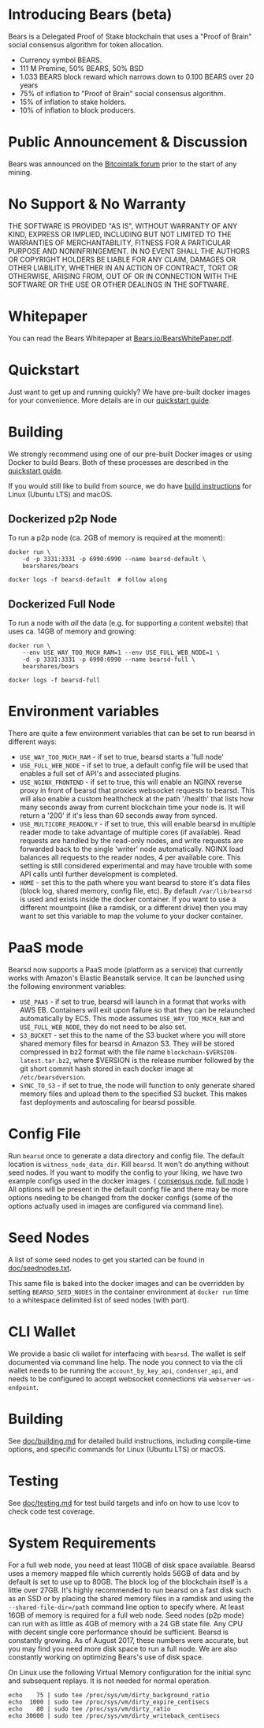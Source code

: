 # Introducing Bears (beta)

Bears is a Delegated Proof of Stake blockchain that uses a "Proof of Brain" social consensus algorithm for token allocation.

  - Currency symbol BEARS.
  - 111 M Premine, 50% BEARS, 50% BSD
  - 1.033 BEARS block reward which narrows down to 0.100 BEARS over 20 years
  - 75% of inflation to "Proof of Brain" social consensus algorithm.
  - 15% of inflation to stake holders.
  - 10% of inflation to block producers.

# Public Announcement & Discussion

Bears was announced on the
[Bitcointalk forum](https://bitcointalk.org/index.php?topic=1410943.new) prior to
the start of any mining.

# No Support & No Warranty

THE SOFTWARE IS PROVIDED "AS IS", WITHOUT WARRANTY OF ANY KIND, EXPRESS OR
IMPLIED, INCLUDING BUT NOT LIMITED TO THE WARRANTIES OF MERCHANTABILITY,
FITNESS FOR A PARTICULAR PURPOSE AND NONINFRINGEMENT. IN NO EVENT SHALL THE
AUTHORS OR COPYRIGHT HOLDERS BE LIABLE FOR ANY CLAIM, DAMAGES OR OTHER
LIABILITY, WHETHER IN AN ACTION OF CONTRACT, TORT OR OTHERWISE, ARISING
FROM, OUT OF OR IN CONNECTION WITH THE SOFTWARE OR THE USE OR OTHER DEALINGS
IN THE SOFTWARE.

# Whitepaper

You can read the Bears Whitepaper at [Bears.io/BearsWhitePaper.pdf](https://bears.io/BearsWhitePaper.pdf).

# Quickstart

Just want to get up and running quickly? We have pre-built docker images for your convenience. More details are in our [quickstart guide](https://github.com/bearshares/bears/blob/master/doc/exchangequickstart.md).

# Building

We strongly recommend using one of our pre-built Docker images or using Docker to build Bears. Both of these processes are described in the [quickstart guide](https://github.com/bearshares/bears/blob/master/doc/exchangequickstart.md).

If you would still like to build from source, we do have [build instructions](https://github.com/bearshares/bears/blob/master/doc/building.md) for Linux (Ubuntu LTS) and macOS.

## Dockerized p2p Node

To run a p2p node (ca. 2GB of memory is required at the moment):

    docker run \
        -d -p 3331:3331 -p 6990:6990 --name bearsd-default \
        bearshares/bears

    docker logs -f bearsd-default  # follow along

## Dockerized Full Node

To run a node with *all* the data (e.g. for supporting a content website)
that uses ca. 14GB of memory and growing:

    docker run \
        --env USE_WAY_TOO_MUCH_RAM=1 --env USE_FULL_WEB_NODE=1 \
        -d -p 3331:3331 -p 6990:6990 --name bearsd-full \
        bearshares/bears

    docker logs -f bearsd-full

# Environment variables

There are quite a few environment variables that can be set to run bearsd in different ways:

* `USE_WAY_TOO_MUCH_RAM` - if set to true, bearsd starts a 'full node'
* `USE_FULL_WEB_NODE` - if set to true, a default config file will be used that enables a full set of API's and associated plugins.
* `USE_NGINX_FRONTEND` - if set to true, this will enable an NGINX reverse proxy in front of bearsd that proxies websocket requests to bearsd. This will also enable a custom healthcheck at the path '/health' that lists how many seconds away from current blockchain time your node is. It will return a '200' if it's less than 60 seconds away from synced.
* `USE_MULTICORE_READONLY` - if set to true, this will enable bearsd in multiple reader mode to take advantage of multiple cores (if available). Read requests are handled by the read-only nodes, and write requests are forwarded back to the single 'writer' node automatically. NGINX load balances all requests to the reader nodes, 4 per available core. This setting is still considered experimental and may have trouble with some API calls until further development is completed.
* `HOME` - set this to the path where you want bearsd to store it's data files (block log, shared memory, config file, etc). By default `/var/lib/bearsd` is used and exists inside the docker container. If you want to use a different mountpoint (like a ramdisk, or a different drive) then you may want to set this variable to map the volume to your docker container.

# PaaS mode

Bearsd now supports a PaaS mode (platform as a service) that currently works with Amazon's Elastic Beanstalk service. It can be launched using the following environment variables:

* `USE_PAAS` - if set to true, bearsd will launch in a format that works with AWS EB. Containers will exit upon failure so that they can be relaunched automatically by ECS. This mode assumes `USE_WAY_TOO_MUCH_RAM` and `USE_FULL_WEB_NODE`, they do not need to be also set.
* `S3_BUCKET` - set this to the name of the S3 bucket where you will store shared memory files for bearsd in Amazon S3. They will be stored compressed in bz2 format with the file name `blockchain-$VERSION-latest.tar.bz2`, where $VERSION is the release number followed by the git short commit hash stored in each docker image at `/etc/bearsdversion`.
* `SYNC_TO_S3` - if set to true, the node will function to only generate shared memory files and upload them to the specified S3 bucket. This makes fast deployments and autoscaling for bearsd possible.

# Config File

Run `bearsd` once to generate a data directory and config file. The default location is `witness_node_data_dir`. Kill `bearsd`. It won't do anything without seed nodes. If you want to modify the config to your liking, we have two example configs used in the docker images. ( [consensus node](contrib/config-for-docker.ini), [full node](contrib/fullnode.config.ini) ) All options will be present in the default config file and there may be more options needing to be changed from the docker configs (some of the options actually used in images are configured via command line).

# Seed Nodes

A list of some seed nodes to get you started can be found in
[doc/seednodes.txt](doc/seednodes.txt).

This same file is baked into the docker images and can be overridden by
setting `BEARSD_SEED_NODES` in the container environment at `docker run`
time to a whitespace delimited list of seed nodes (with port).

# CLI Wallet

We provide a basic cli wallet for interfacing with `bearsd`. The wallet is self documented via command line help. The node you connect to via the cli wallet needs to be running the `account_by_key_api`, `condenser_api`, and needs to be configured to accept websocket connections via `webserver-ws-endpoint`.

# Building

See [doc/building.md](doc/building.md) for detailed build instructions, including
compile-time options, and specific commands for Linux (Ubuntu LTS) or macOS.

# Testing

See [doc/testing.md](doc/testing.md) for test build targets and info
on how to use lcov to check code test coverage.

# System Requirements

For a full web node, you need at least 110GB of disk space available. Bearsd uses a memory mapped file which currently holds 56GB of data and by default is set to use up to 80GB. The block log of the blockchain itself is a little over 27GB. It's highly recommended to run bearsd on a fast disk such as an SSD or by placing the shared memory files in a ramdisk and using the `--shared-file-dir=/path` command line option to specify where. At least 16GB of memory is required for a full web node. Seed nodes (p2p mode) can run with as little as 4GB of memory with a 24 GB state file. Any CPU with decent single core performance should be sufficient. Bearsd is constantly growing. As of August 2017, these numbers were accurate, but you may find you need more disk space to run a full node. We are also constantly working on optimizing Bears's use of disk space.

On Linux use the following Virtual Memory configuration for the initial sync and subsequent replays. It is not needed for normal operation.

```
echo    75 | sudo tee /proc/sys/vm/dirty_background_ratio
echo  1000 | sudo tee /proc/sys/vm/dirty_expire_centisecs
echo    80 | sudo tee /proc/sys/vm/dirty_ratio
echo 30000 | sudo tee /proc/sys/vm/dirty_writeback_centisecs
```
